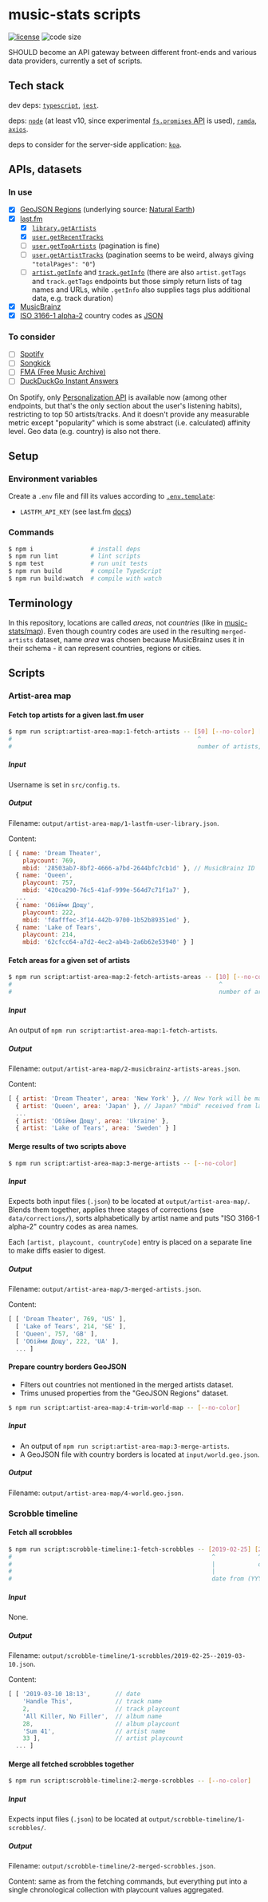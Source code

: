 # music-stats scripts

  [![license][license-image]][license-url]
  ![code size][code-size-image]

SHOULD become an API gateway between different front-ends and various data providers, currently a set of scripts.

## Tech stack
dev deps:
[`typescript`](https://www.typescriptlang.org/docs),
[`jest`](https://jestjs.io/docs/en/expect).

deps:
[`node`](https://nodejs.org/dist/latest/docs/api) (at least v10, since experimental [`fs.promises` API](https://nodejs.org/dist/latest/docs/api/fs.html#fs_fs_promises_api) is used),
[`ramda`](http://ramdajs.com/docs),
[`axios`](https://github.com/axios/axios).

deps to consider for the server-side application:
[`koa`](http://koajs.com/#application).

## APIs, datasets
### In use
- [x] [GeoJSON Regions](https://geojson-maps.ash.ms/) (underlying source: [Natural Earth](http://naturalearthdata.com/))
- [x] [last.fm](https://www.last.fm/api/intro)
  - [x] [`library.getArtists`](https://www.last.fm/api/show/library.getArtists)
  - [x] [`user.getRecentTracks`](https://www.last.fm/api/show/user.getRecentTracks)
  - [ ] [`user.getTopArtists`](https://www.last.fm/api/show/user.getTopArtists) (pagination is fine)
  - [ ] [`user.getArtistTracks`](https://www.last.fm/api/show/user.getArtistTracks) (pagination seems to be weird, always giving `"totalPages": "0"`)
  - [ ] [`artist.getInfo`](https://www.last.fm/api/show/artist.getInfo) and [`track.getInfo`](https://www.last.fm/api/show/track.getInfo) (there are also `artist.getTags` and `track.getTags` endpoints but those simply return lists of tag names and URLs, while `.getInfo` also supplies tags plus additional data, e.g. track duration)
- [x] [MusicBrainz](https://musicbrainz.org/doc/Development/XML_Web_Service/Version_2)
- [x] [ISO 3166-1 alpha-2](https://en.wikipedia.org/wiki/ISO_3166-1_alpha-2) country codes as [JSON](https://gist.github.com/ssskip/5a94bfcd2835bf1dea52)

### To consider
- [ ] [Spotify](https://developer.spotify.com/documentation/web-api/reference/)
- [ ] [Songkick](https://www.songkick.com/developer/upcoming-events)
- [ ] [FMA (Free Music Archive)](https://github.com/mdeff/fma)
- [ ] [DuckDuckGo Instant Answers](https://duckduckgo.com/api)

On Spotify, only [Personalization API](https://developer.spotify.com/documentation/web-api/reference/personalization)
is available now (among other endpoints, but that's the only section about the user's listening habits),
restricting to top 50 artists/tracks. And it doesn't provide any measurable metric except "popularity"
which is some abstract (i.e. calculated) affinity level. Geo data (e.g. country) is also not there.

## Setup
### Environment variables
Create a `.env` file and fill its values according to [`.env.template`](.env.template):
* `LASTFM_API_KEY` (see last.fm [docs](https://www.last.fm/api/authentication))

### Commands
```bash
$ npm i                # install deps
$ npm run lint         # lint scripts
$ npm test             # run unit tests
$ npm run build        # compile TypeScript
$ npm run build:watch  # compile with watch
```

## Terminology
In this repository, locations are called *areas*, not *countries* (like in [music-stats/map](https://github.com/music-stats/map)).
Even though country codes are used in the resulting `merged-artists` dataset, name *area* was chosen because MusicBrainz
uses it in their schema - it can represent countries, regions or cities.

## Scripts
### Artist-area map
#### Fetch top artists for a given last.fm user
```bash
$ npm run script:artist-area-map:1-fetch-artists -- [50] [--no-color] [--no-cache]
#                                                    ^
#                                                    number of artists, default is set in the config
```

##### Input
Username is set in `src/config.ts`.

##### Output
Filename: `output/artist-area-map/1-lastfm-user-library.json`.

Content:
```js
[ { name: 'Dream Theater',
    playcount: 769,
    mbid: '28503ab7-8bf2-4666-a7bd-2644bfc7cb1d' }, // MusicBrainz ID
  { name: 'Queen',
    playcount: 757,
    mbid: '420ca290-76c5-41af-999e-564d7c71f1a7' },
  ...
  { name: 'Обійми Дощу',
    playcount: 222,
    mbid: 'fdafffec-3f14-442b-9700-1b52b89351ed' },
  { name: 'Lake of Tears',
    playcount: 214,
    mbid: '62cfcc64-a7d2-4ec2-ab4b-2a6b62e53940' } ]
```

#### Fetch areas for a given set of artists
```bash
$ npm run script:artist-area-map:2-fetch-artists-areas -- [10] [--no-color] [--no-cache]
#                                                          ^
#                                                          number of artists, default is set in the config
```

##### Input
An output of `npm run script:artist-area-map:1-fetch-artists`.

##### Output
Filename: `output/artist-area-map/2-musicbrainz-artists-areas.json`.

Content:
```js
[ { artist: 'Dream Theater', area: 'New York' }, // New York will be mapped to United States, individual cities aren't supported
  { artist: 'Queen', area: 'Japan' }, // Japan? "mbid" received from last.fm must be wrong, area will be switched to United Kingdom
  ...
  { artist: 'Обійми Дощу', area: 'Ukraine' },
  { artist: 'Lake of Tears', area: 'Sweden' } ]
```

#### Merge results of two scripts above
```bash
$ npm run script:artist-area-map:3-merge-artists -- [--no-color]
```

##### Input
Expects both input files (`.json`) to be located at `output/artist-area-map/`.
Blends them together, applies three stages of corrections (see `data/corrections/`),
sorts alphabetically by artist name and puts "ISO 3166-1 alpha-2" country codes as area names.

Each `[artist, playcount, countryCode]` entry is placed on a separate line to make diffs easier to digest.

##### Output
Filename: `output/artist-area-map/3-merged-artists.json`.

Content:
```js
[ [ 'Dream Theater', 769, 'US' ],
  [ 'Lake of Tears', 214, 'SE' ],
  [ 'Queen', 757, 'GB' ],
  [ 'Обійми Дощу', 222, 'UA' ],
  ... ]
```

#### Prepare country borders GeoJSON
* Filters out countries not mentioned in the merged artists dataset.
* Trims unused properties from the "GeoJSON Regions" dataset.
```bash
$ npm run script:artist-area-map:4-trim-world-map -- [--no-color]
```

##### Input
* An output of `npm run script:artist-area-map:3-merge-artists`.
* A GeoJSON file with country borders is located at `input/world.geo.json`.

##### Output
Filename: `output/artist-area-map/4-world.geo.json`.

### Scrobble timeline
#### Fetch all scrobbles
```bash
$ npm run script:scrobble-timeline:1-fetch-scrobbles -- [2019-02-25] [2019-03-10] [--no-color] [--no-cache]
#                                                        ^            ^
#                                                        |            date to (YYYY-MM-DD), defaults to today
#                                                        |
#                                                        date from (YYYY-MM-DD), defaults to yesterday
```

##### Input
None.

##### Output
Filename: `output/scrobble-timeline/1-scrobbles/2019-02-25--2019-03-10.json`.

Content:
```js
[ [ '2019-03-10 18:13',       // date
    'Handle This',            // track name
    2,                        // track playcount
    'All Killer, No Filler',  // album name
    28,                       // album playcount
    'Sum 41',                 // artist name
    33 ],                     // artist playcount
  ... ]
```

#### Merge all fetched scrobbles together
```bash
$ npm run script:scrobble-timeline:2-merge-scrobbles -- [--no-color]
```

##### Input
Expects input files (`.json`) to be located at `output/scrobble-timeline/1-scrobbles/`.

##### Output
Filename: `output/scrobble-timeline/2-merged-scrobbles.json`.

Content: same as from the fetching commands, but everything put into a single chronological collection with playcount values aggregated.

[license-image]: https://img.shields.io/github/license/music-stats/scripts.svg?style=flat-square
[license-url]: https://github.com/music-stats/scripts/blob/master/LICENSE
[code-size-image]: https://img.shields.io/github/languages/code-size/music-stats/scripts.svg?style=flat-square
